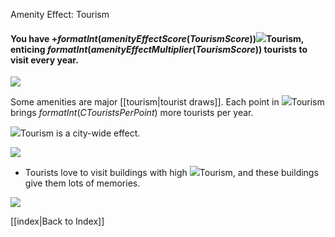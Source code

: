 Amenity Effect: Tourism

#### You have +$formatInt(amenityEffectScore(TourismScore))$![](IconTouristMale)Tourism, enticing $formatInt(amenityEffectMultiplier(TourismScore))$ tourists to visit every year.

![](docs/images/tourism.png)

Some amenities are major [[tourism|tourist draws]]. Each point in ![](IconTouristMale)Tourism brings $formatInt(CTouristsPerPoint)$ more tourists per year.

![](IconTouristMale)Tourism is a city-wide effect.

![](Chart::StatNumTouristsNow)

* Tourists love to visit buildings with high ![](IconTouristMale)Tourism, and these buildings give them lots of memories.

![](Chart::StatMemories)

[[index|Back to Index]]


